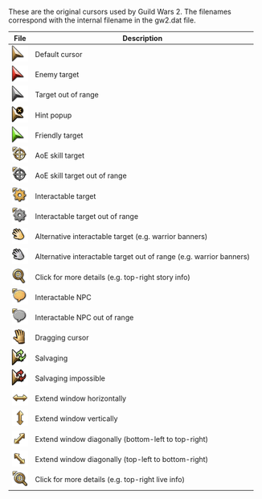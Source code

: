 These are the original cursors used by Guild Wars 2. The filenames correspond
with the internal filename in the gw2.dat file.

File                  | Description
----------------------|-------------
![255329](255329.png) | Default cursor
![255330](255330.png) | Enemy target
![255331](255331.png) | Target out of range
![255332](255332.png) | Hint popup
![255337](255337.png) | Friendly target
![255338](255338.png) | AoE skill target
![255339](255339.png) | AoE skill target out of range
![255340](255340.png) | Interactable target
![255341](255341.png) | Interactable target out of range
![255342](255342.png) | Alternative interactable target (e.g. warrior banners)
![255343](255343.png) | Alternative interactable target out of range (e.g. warrior banners)
![255346](255346.png) | Click for more details (e.g. top-right story info)
![255347](255347.png) | Interactable NPC
![255348](255348.png) | Interactable NPC out of range
![255351](255351.png) | Dragging cursor
![255352](255352.png) | Salvaging
![255353](255353.png) | Salvaging impossible
![255356](255356.png) | Extend window horizontally
![255357](255357.png) | Extend window vertically
![255358](255358.png) | Extend window diagonally (bottom-left to top-right)
![255359](255359.png) | Extend window diagonally (top-left to bottom-right)
![547823](547823.png) | Click for more details (e.g. top-right live info)